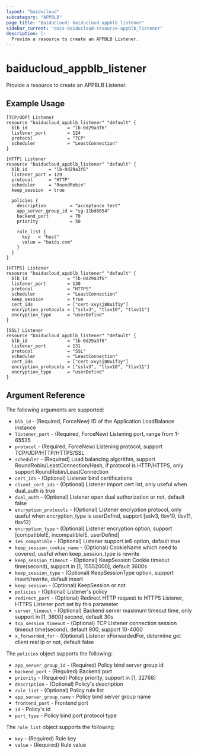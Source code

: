 ```yaml
---
layout: "baiducloud"
subcategory: "APPBLB"
page_title: "BaiduCloud: baiducloud_appblb_listener"
sidebar_current: "docs-baiducloud-resource-appblb_listener"
description: |-
  Provide a resource to create an APPBLB Listener.
---
```


# baiducloud_appblb_listener

Provide a resource to create an APPBLB Listener.

## Example Usage

```hcl
[TCP/UDP] Listener
resource "baiducloud_appblb_listener" "default" {
  blb_id               = "lb-0d29a3f6"
  listener_port        = 124
  protocol             = "TCP"
  scheduler            = "LeastConnection"
}

[HTTP] Listener
resource "baiducloud_appblb_listener" "default" {
  blb_id        = "lb-0d29a3f6"
  listener_port = 129
  protocol      = "HTTP"
  scheduler     = "RoundRobin"
  keep_session  = true

  policies {
    description         = "acceptance test"
    app_server_group_id = "sg-11bd8054"
    backend_port        = 70
    priority            = 50

    rule_list {
      key   = "host"
      value = "baidu.com"
    }
  }
}

[HTTPS] Listener
resource "baiducloud_appblb_listener" "default" {
  blb_id               = "lb-0d29a3f6"
  listener_port        = 130
  protocol             = "HTTPS"
  scheduler            = "LeastConnection"
  keep_session         = true
  cert_ids             = ["cert-xvysj80uif1y"]
  encryption_protocols = ["sslv3", "tlsv10", "tlsv11"]
  encryption_type      = "userDefind"
}

[SSL] Listener
resource "baiducloud_appblb_listener" "default" {
  blb_id               = "lb-0d29a3f6"
  listener_port        = 131
  protocol             = "SSL"
  scheduler            = "LeastConnection"
  cert_ids             = ["cert-xvysj80uif1y"]
  encryption_protocols = ["sslv3", "tlsv10", "tlsv11"]
  encryption_type      = "userDefind"
}
```

## Argument Reference

The following arguments are supported:

* `blb_id` - (Required, ForceNew) ID of the Application LoadBalance instance
* `listener_port` - (Required, ForceNew) Listening port, range from 1-65535
* `protocol` - (Required, ForceNew) Listening protocol, support TCP/UDP/HTTP/HTTPS/SSL
* `scheduler` - (Required) Load balancing algorithm, support RoundRobin/LeastConnection/Hash, if protocol is HTTP/HTTPS, only support RoundRobin/LeastConnection
* `cert_ids` - (Optional) Listener bind certifications
* `client_cert_ids` - (Optional) Listener import cert list, only useful when dual_auth is true
* `dual_auth` - (Optional) Listener open dual authorization or not, default false
* `encryption_protocols` - (Optional) Listener encryption protocol, only useful when encryption_type is userDefind, support [sslv3, tlsv10, tlsv11, tlsv12]
* `encryption_type` - (Optional) Listener encryption option, support [compatibleIE, incompatibleIE, userDefind]
* `ie6_compatible` - (Optional) Listener support ie6 option, default true
* `keep_session_cookie_name` - (Optional) CookieName which need to covered, useful when keep_session_type is rewrite
* `keep_session_timeout` - (Optional) KeepSession Cookie timeout time(second), support in [1, 15552000], default 3600s
* `keep_session_type` - (Optional) KeepSessionType option, support insert/rewrite, default insert
* `keep_session` - (Optional) KeepSession or not
* `policies` - (Optional) Listener's policy
* `redirect_port` - (Optional) Redirect HTTP request to HTTPS Listener, HTTPS Listener port set by this parameter
* `server_timeout` - (Optional) Backend server maximum timeout time, only support in [1, 3600] second, default 30s
* `tcp_session_timeout` - (Optional) TCP Listener connection session timeout time(second), default 900, support 10-4000
* `x_forwarded_for` - (Optional) Listener xForwardedFor, determine get client real ip or not, default false

The `policies` object supports the following:

* `app_server_group_id` - (Required) Policy bind server group id
* `backend_port` - (Required) Backend port
* `priority` - (Required) Policy priority, support in [1, 32768]
* `description` - (Optional) Policy's description
* `rule_list` - (Optional) Policy rule list
* `app_server_group_name` - Policy bind server group name
* `frontend_port` - Frontend port
* `id` - Policy's id
* `port_type` - Policy bind port protocol type

The `rule_list` object supports the following:

* `key` - (Required) Rule key
* `value` - (Required) Rule value


